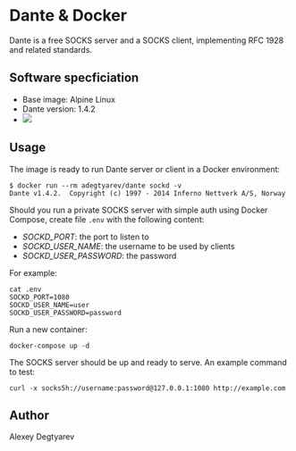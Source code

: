 # Dante & Docker

Dante is a free SOCKS server and a SOCKS client, implementing RFC 1928 and
related standards. 

## Software specficiation

* Base image: Alpine Linux
* Dante version: 1.4.2
* [![](https://images.microbadger.com/badges/image/adegtyarev/dante.svg)](https://microbadger.com/images/adegtyarev/dante "the download size and the number of layers")

## Usage

The image is ready to run Dante server or client in a Docker environment:

    $ docker run --rm adegtyarev/dante sockd -v
    Dante v1.4.2.  Copyright (c) 1997 - 2014 Inferno Nettverk A/S, Norway

Should you run a private SOCKS server with simple auth using Docker Compose,
create file `.env` with the following content:

* *SOCKD_PORT*: the port to listen to
* *SOCKD_USER_NAME*: the username to be used by clients
* *SOCKD_USER_PASSWORD*: the password

For example:

    cat .env
    SOCKD_PORT=1080
    SOCKD_USER_NAME=user
    SOCKD_USER_PASSWORD=password

Run a new container:

    docker-compose up -d

The SOCKS server should be up and ready to serve.  An example command to test:

    curl -x socks5h://username:password@127.0.0.1:1080 http://example.com


## Author

Alexey Degtyarev
